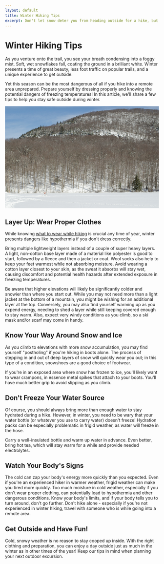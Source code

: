 ```yaml
---
layout: default
title: Winter Hiking Tips
excerpt: Don't let snow deter you from heading outside for a hike, but stay safe! See our tips for planning your next winter hike
---
```

 
<h1>Winter Hiking Tips</h1>

<p>As you venture onto the trail, you see your breath condensing into a foggy mist. Soft, wet snowflakes fall, coating the ground in a brilliant white. Winter presents a time of great beauty, less foot traffic on popular trails, and a unique experience to get outside.</p> 

<p>Yet this season can be the most dangerous of all if you hike into a remote area unprepared. Prepare yourself by dressing properly and knowing the potential dangers of freezing temperatures! In this article, we'll share a few tips to help you stay safe outside during winter.</p>

<img class="pure-img-responsive" src="/img/winterhiking.jpg" alt="winter hiking">

<h2>Layer Up: Wear Proper Clothes</h2>

<p>While knowing <a href="http://newyorktrailheads.com/2016/08/21/Trail-Hiking-Tips-Wear-the-Proper-Clothes.html">what to wear while hiking</a> is crucial any time of year, winter presents dangers like hypothermia if you don't dress correctly.</p>

<p>Bring multiple lightweight layers instead of a couple of super heavy layers. A light, non-cotton base layer made of a material like polyester is good to start, followed by a fleece and then a jacket or coat. Wool socks also help to keep your feet warmest while not absorbing moisture. Avoid wearing a cotton layer closest to your skin, as the sweat it absorbs will stay wet, causing discomfort and potential health hazards after extended exposure in freezing temperatures.</p>

<p>Be aware that higher elevations will likely be significantly colder and snowier than where you start out. While you may not need more than a light jacket at the bottom of a mountain, you might be wishing for an additional layer at the top. Conversely, you may also find yourself warming up as you expend energy, needing to shed a layer while still keeping covered enough to stay warm. Also, expect very windy conditions as you climb, so a ski mask and/or scarf may come in handy.</p>

<h2>Know Your Way Around Snow and Ice</h2>

<p>As you climb to elevations with more snow accumulation, you may find yourself "postholing" if you're hiking in boots alone. The process of stepping in and out of deep layers of snow will quickly wear you out; in this type of a condition, snowshoes are a good choice of footwear.</p>

<p>If you're in an exposed area where snow has frozen to ice, you'll likely want to wear crampons, in essence metal spikes that attach to your boots. You'll have much better grip to avoid slipping as you climb.</p>

<h2>Don't Freeze Your Water Source</h2>

<p>Of course, you should always bring more than enough water to stay hydrated during a hike. However, in winter, you need to be wary that your water bottle (or whatever you use to carry water) doesn't freeze! Hydration packs can be especially problematic in frigid weather, as water will freeze in the hose.</p>

<p>Carry a well-insulated bottle and warm up water in advance. Even better, bring hot tea, which will stay warm for a while and provide needed electrolytes.</p>

<h2>Watch Your Body's Signs</h2>

<p>The cold can zap your body's energy more quickly than you expected. Even if you're an experienced hiker in warmer weather, frigid weather can make you tired more quickly. Too much moisture in cold weather, especially if you don't wear proper clothing, can potentially lead to hypothermia and other dangerous conditions. Know your body's limits, and if your body tells you to turn around, don't go further. Don't hike alone - especially if you're not experienced in winter hiking, travel with someone who is while going into a remote area.</p>

<h2>Get Outside and Have Fun!</h2>

<p>Cold, snowy weather is no reason to stay cooped up inside. With the right clothing and preparation, you can enjoy a day outside just as much in the winter as in other times of the year! Keep our tips in mind when planning your next outdoor excursion.</p>















